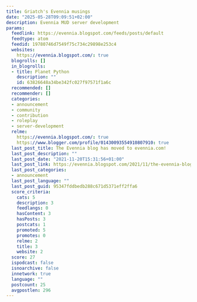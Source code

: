 ```yaml
---
title: Griatch's Evennia musings
date: "2025-05-28T09:09:51+02:00"
description: Evennia MUD server development
params:
  feedlink: https://evennia.blogspot.com/feeds/posts/default
  feedtype: atom
  feedid: 19780746d7549f75c734c29898e253c4
  websites:
    https://evennia.blogspot.com/: true
  blogrolls: []
  in_blogrolls:
  - title: Planet Python
    description: ""
    id: 63826648a34be342fc027f97571f1a6c
  recommended: []
  recommender: []
  categories:
  - announcement
  - community
  - contribution
  - roleplay
  - server-development
  relme:
    https://evennia.blogspot.com/: true
    https://www.blogger.com/profile/01430093554910807910: true
  last_post_title: The Evennia blog has moved to evennia.com!
  last_post_description: ""
  last_post_date: "2021-11-20T15:31:56+01:00"
  last_post_link: https://evennia.blogspot.com/2021/11/the-evennia-blog-has-moved-to-evenniacom.html
  last_post_categories:
  - announcement
  last_post_language: ""
  last_post_guid: 95347fddbedb288c671d5371eff2ffa6
  score_criteria:
    cats: 5
    description: 3
    feedlangs: 0
    hasContent: 3
    hasPosts: 3
    postcats: 1
    promoted: 5
    promotes: 0
    relme: 2
    title: 3
    website: 2
  score: 27
  ispodcast: false
  isnoarchive: false
  innetwork: true
  language: ""
  postcount: 25
  avgpostlen: 296
---
```

